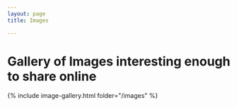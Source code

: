 ```yaml
---
layout: page
title: Images

---
```


# Gallery of Images interesting enough to share online
{% include image-gallery.html folder="/images" %}
